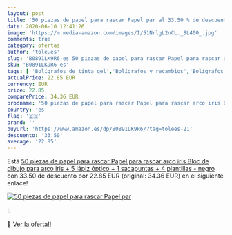 ```yaml
---
layout: post
title: '50 piezas de papel para rascar Papel par al 33.50 % de descuento'
date: 2020-06-10 12:41:26
image: 'https://m.media-amazon.com/images/I/51NrlgL2nCL._SL400_.jpg'
comments: true
category: ofertas
author: 'tole.es'
slug: 'B0891LK9R6-es 50 piezas de papel para rascar Papel para rascar arco iris...'
sku: 'B0891LK9R6-es'
tags: [ 'Bolígrafos de tinta gel','Bolígrafos y recambios','Bolígrafos, lápices y útiles de escritura','Oficina y papelería','Recambios para bolígrafos y plumas','lápiz', ]
actualPrice: 22.85 EUR
currency: EUR
price: 22.85
comparePrice: 34.36 EUR
prodname: '50 piezas de papel para rascar Papel para rascar arco iris Bloc de dibujo para arco iris + 5 lápiz óptico + 1 sacapuntas + 4 plantillas - negro'
country: 'es'
flag: '🇪🇸'
brand: ''
buyurl: 'https://www.amazon.es/dp/B0891LK9R6/?tag=tolees-21'
descuento: '33.50'
average: '22.85'
---
```


Está [50 piezas de papel para rascar Papel para rascar arco iris Bloc de dibujo para arco iris + 5 lápiz óptico + 1 sacapuntas + 4 plantillas - negro](https://www.amazon.es/dp/B0891LK9R6/?tag=tolees-21) con 33.50 de descuento por 22.85 EUR (original: 34.36 EUR) en el siguiente enlace!

[![50 piezas de papel para rascar Papel par](https://m.media-amazon.com/images/I/51NrlgL2nCL._SL400_.jpg)](https://www.amazon.es/dp/B0891LK9R6/?tag=tolees-21)

ℹ️:


[🛒 Ver la oferta!!](https://www.amazon.es/dp/B0891LK9R6/?tag=tolees-21)
